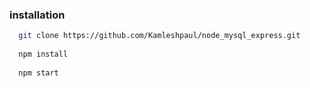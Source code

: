 ### installation

``` sh
  git clone https://github.com/Kamleshpaul/node_mysql_express.git
  
  npm install 
  
  npm start
```
